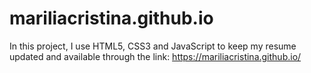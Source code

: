# mariliacristina.github.io
In this project, I use HTML5, CSS3 and JavaScript to keep my resume updated and available through the link: https://mariliacristina.github.io/
